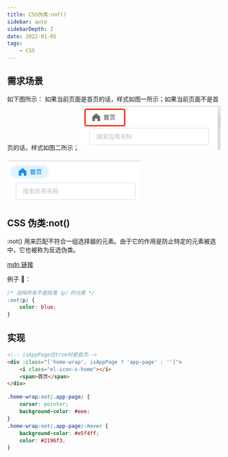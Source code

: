 ```yaml
---
title: CSS伪类:not()
sidebar: auto
sidebarDepth: 2
date: 2022-01-05
tags:
    - CSS
---
```


## 需求场景

如下图所示：
如果当前页面是首页的话，样式如图一所示；如果当前页面不是首页的话，样式如图二所示；
![图1](https://raw.githubusercontent.com/AprilTong/image/master/img/20220105172721.png)

![图2](https://raw.githubusercontent.com/AprilTong/image/master/img/20220105172826.png)

## CSS 伪类:not()

:not() 用来匹配不符合一组选择器的元素。由于它的作用是防止特定的元素被选中，它也被称为反选伪类。

[mdn 链接](https://developer.mozilla.org/zh-CN/docs/Web/CSS/:not)

例子 🌰：

```css
/* 选择所有不是段落（p）的元素 */
:not(p) {
    color: blue;
}
```

## 实现

```html
<!-- isAppPage位true时是首页-->
<div :class="['home-wrap', isAppPage ? 'app-page' : '']">
    <i class="el-icon-s-home"></i>
    <span>首页</span>
</div>
```

```css
.home-wrap:not(.app-page) {
    cursor: pointer;
    background-color: #eee;
}
.home-wrap:not(.app-page):hover {
    background-color: #e5f4ff;
    color: #2196f3;
}
```
